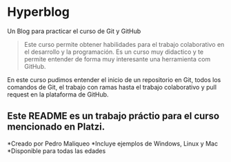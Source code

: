 # Hyperblog

Un Blog para practicar el curso de Git y GitHub 

>Este curso permite obtener habilidades para el trabajo colaborativo en el desarrollo y la programación. Es un curso muy didactico y te permite entender de forma muy interesante una herramienta com GitHub.

En este curso pudimos entender el inicio de un repositorio en Git, todos los comandos de Git, el trabajo con ramas hasta el trabajo colaborativo y pull request en la plataforma de GitHub.

## **Este README es un trabajo práctio para el curso mencionado en Platzi.**

*Creado por Pedro Maliqueo
*Incluye ejemplos de Windows, Linux y Mac
*Disponible para todas las edades